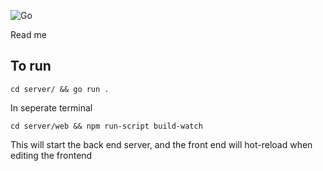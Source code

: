 
![Go](https://github.com/jak103/uno/workflows/Go/badge.svg?branch=master)

Read me


## To run 

`cd server/ && go run .`

In seperate terminal

`cd server/web && npm run-script build-watch`

This will start the back end server, and the front end will hot-reload when editing the frontend

